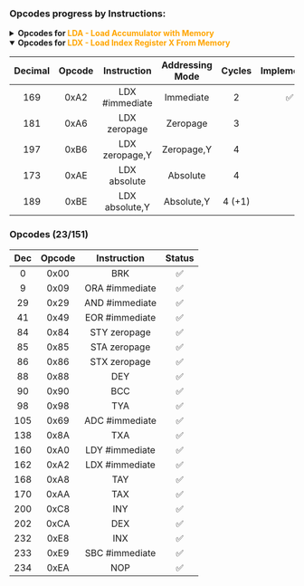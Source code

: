 ### Opcodes progress by Instructions:

<details>
    <summary><b>Opcodes for <span style="color: orange">LDA - Load Accumulator with Memory</span></b></summary>

| Dec | Opcode |   Instruction    | Addressing Mode | Cycles | Implemented |
|:---:|:------:|:----------------:|:---------------:|:------:|:-----------:|
| 169 |  0xA9  |  LDA #immediate  |    Immediate    |   2    |     ✅️      |
| 165 |  0xA5  |   LDA zeropage   |    Zeropage     |   3    |     ✅️      |
| 181 |  0xB5  |  LDA zeropage,X  |   Zeropage,X    |   4    |     ✅️      |
| 173 |  0xAD  |   LDA absolute   |    Absolute     |   4    |      ✅      |
| 189 |  0xBD  |  LDA absolute,X  |   Absolute,X    | 4 (+1) |      ✅      |
| 185 |  0xB9  |  LDA absolute,Y  |   Absolute,Y    | 4 (+1) |      ✅      |
| 161 |  0xA1  | LDA (indirect,X) |   Indirect,X    |   6    |      ✅      |
| 177 |  0xB1  | LDA (indirect),Y |   Indirect,Y    | 5 (+1) |      ✅      |

</details>

<details open>
    <summary><b>Opcodes for <span style="color: orange">LDX - Load Index Register X From Memory</span></b></summary>

| Decimal | Opcode |  Instruction   | Addressing Mode | Cycles | Implemented |
|:-------:|:------:|:--------------:|:---------------:|:------:|:-----------:|
|   169   |  0xA2  | LDX #immediate |    Immediate    |   2    |      ✅      |
|   181   |  0xA6  |  LDX zeropage  |    Zeropage     |   3    |             |
|   197   |  0xB6  | LDX zeropage,Y |   Zeropage,Y    |   4    |             |
|   173   |  0xAE  |  LDX absolute  |    Absolute     |   4    |             |
|   189   |  0xBE  | LDX absolute,Y |   Absolute,Y    | 4 (+1) |             |

</details>



### Opcodes (23/151)

| Dec | Opcode |  Instruction   | Status |
|:---:|:------:|:--------------:|:------:|
|  0  |  0x00  |      BRK       |   ✅    |
|  9  |  0x09  | ORA #immediate |   ✅    |
| 29  |  0x29  | AND #immediate |   ✅    |
| 41  |  0x49  | EOR #immediate |   ✅    |
| 84  |  0x84  |  STY zeropage  |   ✅    |
| 85  |  0x85  |  STA zeropage  |   ✅    |
| 86  |  0x86  |  STX zeropage  |   ✅    |
| 88  |  0x88  |      DEY       |   ✅    |
| 90  |  0x90  |      BCC       |   ✅    |
| 98  |  0x98  |      TYA       |   ✅    |
| 105 |  0x69  | ADC #immediate |   ✅    |
| 138 |  0x8A  |      TXA       |   ✅    |
| 160 |  0xA0  | LDY #immediate |   ✅    |
| 162 |  0xA2  | LDX #immediate |   ✅    |
| 168 |  0xA8  |      TAY       |   ✅    |
| 170 |  0xAA  |      TAX       |   ✅    |
| 200 |  0xC8  |      INY       |   ✅    |
| 202 |  0xCA  |      DEX       |   ✅    |
| 232 |  0xE8  |      INX       |   ✅    |
| 233 |  0xE9  | SBC #immediate |   ✅    |
| 234 |  0xEA  |      NOP       |   ✅    |

